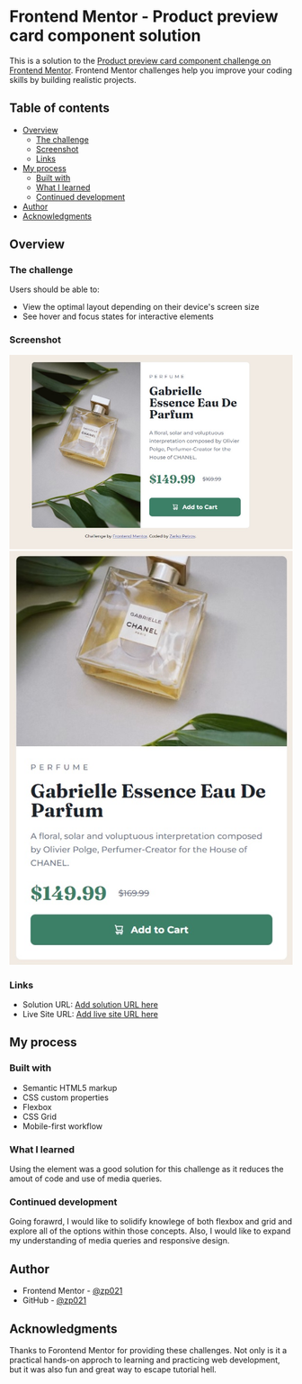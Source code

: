 # Frontend Mentor - Product preview card component solution

This is a solution to the [Product preview card component challenge on Frontend Mentor](https://www.frontendmentor.io/challenges/product-preview-card-component-GO7UmttRfa). Frontend Mentor challenges help you improve your coding skills by building realistic projects. 

## Table of contents

- [Overview](#overview)
  - [The challenge](#the-challenge)
  - [Screenshot](#screenshot)
  - [Links](#links)
- [My process](#my-process)
  - [Built with](#built-with)
  - [What I learned](#what-i-learned)
  - [Continued development](#continued-development)
- [Author](#author)
- [Acknowledgments](#acknowledgments)

## Overview

### The challenge

Users should be able to:

- View the optimal layout depending on their device's screen size
- See hover and focus states for interactive elements

### Screenshot

![](./desktop.jpg)
![](./mobile.jpg)


### Links

- Solution URL: [Add solution URL here](https://your-solution-url.com)
- Live Site URL: [Add live site URL here](https://your-live-site-url.com)

## My process

### Built with

- Semantic HTML5 markup
- CSS custom properties
- Flexbox
- CSS Grid
- Mobile-first workflow

### What I learned


Using the <picture> element was a good solution for this challenge as it reduces the amout of code and use of media queries.


### Continued development

Going forawrd, I would like to solidify knowlege of both flexbox and grid and explore all of the options within those concepts. Also, I would like to expand my understanding of media queries and responsive design.


## Author

- Frontend Mentor - [@zp021](https://www.frontendmentor.io/profile/zp021)
- GitHub - [@zp021](https://github.com/zp021)


## Acknowledgments

Thanks to Forontend Mentor for providing these challenges. Not only is it a practical hands-on approch to learning and practicing web development, but it was also fun and great way to escape tutorial hell.   
